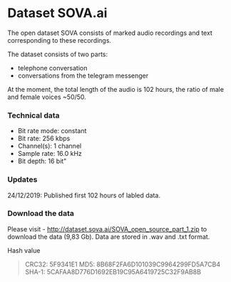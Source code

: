 # Dataset SOVA.ai

The open dataset SOVA consists of marked audio recordings and text corresponding to these recordings.

The dataset consists of two parts:
* telephone conversation
* conversations from the telegram messenger

At the moment, the total length of the audio is 102 hours, the ratio of male and female voices ~50/50.

### Technical data
* Bit rate mode: constant
* Bit rate: 256 kbps
* Channel(s): 1 channel
* Sample rate: 16.0 kHz
* Bit depth: 16 bit"

### Updates

24/12/2019: Published first 102 hours of labled data.

### Download the data

Please visit - http://dataset.sova.ai/SOVA_open_source_part_1.zip to download the data (9,83 Gb). Data are stored in .wav and .txt format.

Hash value
> CRC32: 5F9341E1
> MD5: 8B68F2FA6D101039C9964299FD5A7CB4
> SHA-1: 5CAFAA8D776D1692EB19C95A6419725C32F9AB8B
 


